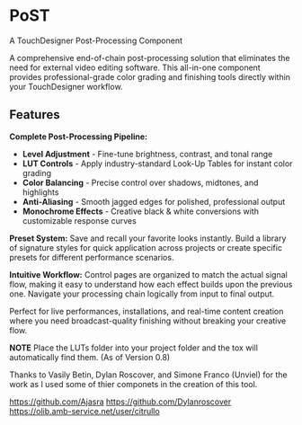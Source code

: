 # PoST
A TouchDesigner Post-Processing Component

A comprehensive end-of-chain post-processing solution that eliminates the need for external video editing software. This all-in-one component provides professional-grade color grading and finishing tools directly within your TouchDesigner workflow.

## Features

**Complete Post-Processing Pipeline:**
- **Level Adjustment** - Fine-tune brightness, contrast, and tonal range
- **LUT Controls** - Apply industry-standard Look-Up Tables for instant color grading
- **Color Balancing** - Precise control over shadows, midtones, and highlights
- **Anti-Aliasing** - Smooth jagged edges for polished, professional output
- **Monochrome Effects** - Creative black & white conversions with customizable response curves

**Preset System:**
Save and recall your favorite looks instantly. Build a library of signature styles for quick application across projects or create specific presets for different performance scenarios.

**Intuitive Workflow:**
Control pages are organized to match the actual signal flow, making it easy to understand how each effect builds upon the previous one. Navigate your processing chain logically from input to final output.

Perfect for live performances, installations, and real-time content creation where you need broadcast-quality finishing without breaking your creative flow.

**NOTE**
Place the LUTs folder into your project folder and the tox will automatically find them. (As of Version 0.8)

Thanks to Vasily Betin, Dylan Roscover, and Simone Franco (Unviel) for the work as I used some of thier componets in the creation of this tool.

https://github.com/Ajasra
https://github.com/Dylanroscover
https://olib.amb-service.net/user/citrullo


